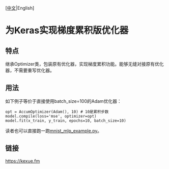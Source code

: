 [<a href="https://github.com/bojone/accum_optimizer_for_keras/blob/master/README.md">中文</a>|English]

# 为Keras实现梯度累积版优化器

## 特点

继承Optimizer类，包装原有优化器，实现梯度累积功能。能够无缝对接原有优化器，不需要重写优化器。

## 用法

如下例子等价于直接使用batch_size=100的Adam优化器：
```
opt = AccumOptimizer(Adam(), 10) # 10是累积步数
model.compile(loss='mse', optimizer=opt)
model.fit(x_train, y_train, epochs=10, batch_size=10)
```
读者也可以直接跑一跑<a href="https://github.com/bojone/accum_optimizer_for_keras/blob/master/mnist_mlp_example.py">mnist_mlp_example.py</a>。

## 链接
https://kexue.fm


